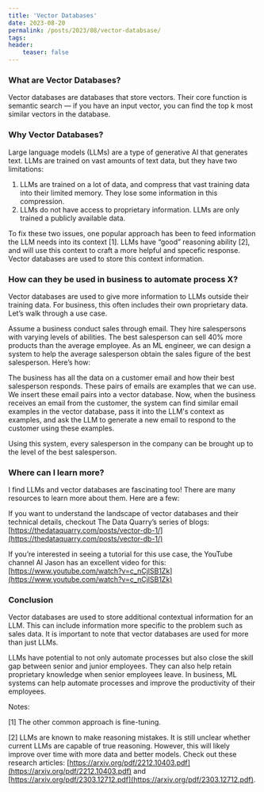 ```yaml
---
title: 'Vector Databases'
date: 2023-08-20
permalink: /posts/2023/08/vector-databsase/
tags:
header:
    teaser: false
---
```


### What are Vector Databases?

Vector databases are databases that store vectors. Their core function is semantic search — if you have an input vector, you can find the top k most similar vectors in the database. 

### Why Vector Databases?

Large language models (LLMs) are a type of generative AI that generates text. LLMs are trained on vast amounts of text data, but they have two limitations:

1. LLMs are trained on a lot of data, and compress that vast training data into their limited memory. They lose some information in this compression. 
2. LLMs do not have access to proprietary information. LLMs are only trained a publicly available data.

To fix these two issues, one popular approach has been to feed information the LLM needs into its context [1]. LLMs have “good” reasoning ability [2], and will use this context to craft a more helpful and specefic response. Vector databases are used to store this context information.

### How can they be used in business to automate process X?

Vector databases are used to give more information to LLMs outside their training data. For business, this often includes their own proprietary data. Let’s walk through a use case. 

Assume a business conduct sales through email. They hire salespersons with varying levels of abilities. The best salesperson can sell 40% more products than the average employee. As an ML engineer, we can design a system to help the average salesperson obtain the sales figure of the best salesperson. Here’s how:

The business has all the data on a customer email and how their best salesperson responds. These pairs of emails are examples that we can use. We insert these email pairs into a vector database. Now, when the business receives an email from the customer, the system can find similar email examples in the vector database, pass it into the LLM's context as examples, and ask the LLM to generate a new email to respond to the customer using these examples. 

Using this system, every salesperson in the company can be brought up to the level of the best salesperson.

### Where can I learn more?

I find LLMs and vector databases are fascinating too! There are many resources to learn more about them. Here are a few:

If you want to understand the landscape of vector databases and their technical details, checkout The Data Quarry’s series of blogs: [https://thedataquarry.com/posts/vector-db-1/](https://thedataquarry.com/posts/vector-db-1/)

If you’re interested in seeing a tutorial for this use case, the YouTube channel AI Jason has an excellent video for this: [https://www.youtube.com/watch?v=c_nCjlSB1Zk](https://www.youtube.com/watch?v=c_nCjlSB1Zk)

### Conclusion

Vector databases are used to store additional contextual information for an LLM. This can include information more specific to the problem such as sales data. It is important to note that vector databases are used for more than just LLMs.

LLMs have potential to not only automate processes but also close the skill gap between senior and junior employees. They can also help retain proprietary knowledge when senior employees leave. In business, ML systems can help automate processes and improve the productivity of their employees.

Notes:

[1] The other common approach is fine-tuning. 

[2] LLMs are known to make reasoning mistakes. It is still unclear whether current LLMs are capable of true reasoning. However, this will likely improve over time with more data and better models. Check out these research articles: [https://arxiv.org/pdf/2212.10403.pdf](https://arxiv.org/pdf/2212.10403.pdf) and [https://arxiv.org/pdf/2303.12712.pdf](https://arxiv.org/pdf/2303.12712.pdf).